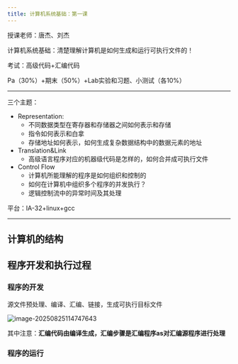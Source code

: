 ```yaml
---
title: 计算机系统基础：第一课
---
```


授课老师：唐杰、刘杰

计算机系统基础：清楚理解计算机是如何生成和运行可执行文件的！

考试：高级代码+汇编代码

Pa（30%）+期末（50%）+Lab实验和习题、小测试（各10%）

---

三个主题：

-   Representation:
    -   不同数据类型在寄存器和存储器之间如何表示和存储
    -   指令如何表示和白拿
    -   存储地址如何表示，如何生成复杂数据结构中的数据元素的地址
-   Translation&Link
    -   高级语言程序对应的机器级代码是怎样的，如何合并成可执行文件
-   Control Flow
    -   计算机所能理解的程序是如何组织和控制的
    -   如何在计算机中组织多个程序的并发执行？
    -   逻辑控制流中的异常时间及其处理

平台：IA-32+linux+gcc



---

## 计算机的结构



## 程序开发和执行过程

### 程序的开发

源文件预处理、编译、汇编、链接，生成可执行目标文件

![image-20250825114747643](https://yamapicgo.oss-cn-nanjing.aliyuncs.com/picgoImage/image-20250825114747643.png)

其中注意：**汇编代码由编译生成，汇编步骤是汇编程序as对汇编源程序进行处理**

### 程序的运行
